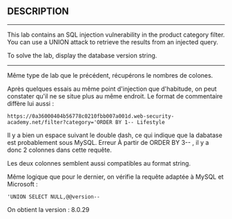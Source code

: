## DESCRIPTION
------------------------------------------------------------------------------------------------------

This lab contains an SQL injection vulnerability in the product category filter.
You can use a UNION attack to retrieve the results from an injected query.

To solve the lab, display the database version string.

------------------------------------------------------------------------------------------------------

Même type de lab que le précédent, récupérons le nombres de colones.

Après quelques essais au même point d'injection que d'habitude, 
on peut constater qu'il ne se situe plus au même endroit. Le format de commentaire diffère lui aussi :

`https://0a36000404b56778c0210fbb007a001d.web-security-academy.net/filter?category='ORDER BY 1-- Lifestyle`

Il y a bien un espace suivant le double dash, ce qui indique que la dabatase est probablement sous MySQL. Erreur À
partir de ORDER BY 3-- , il y a donc 2 colonnes dans cette requête.

Les deux colonnes semblent aussi compatibles au format string.

Même logique que pour le dernier, on vérifie la requête adaptée à MySQL et Microsoft : 
```
'UNION SELECT NULL,@@version-- 
```

On obtient la version : 8.0.29